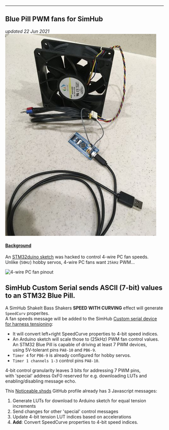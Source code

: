 
---
Blue Pill PWM fans for SimHub
---
*updated 22 Jun 2021*  
![12V 4-wire fan to Blue Pill](BluePillPWMfan.jpg)  
#### [Background](https://blekenbleu.github.io/Arduino/SimHubCustomSerial.html)
An [STM32duino sketch](https://github.com/blekenbleu/blekenbleu.github.io/tree/master/Arduino/BluePWMfan) was hacked to control 4-wire PC fan speeds.  
Unlike (`50Hz`) hobby servos, 4-wire PC fans want `25kHz` PWM...   

![4-wire PC fan pinout](https://i.pinimg.com/564x/dc/a2/e7/dca2e7ae4074a079bbbe07423d7c58bf.jpg)  
## SimHub Custom Serial sends ASCII (7-bit) values to an STM32 Blue Pill.  
A SimHub ShakeIt Bass Shakers **SPEED WITH CURVING** effect will generate `SpeedCurv` properites.  
A fan speeds message will be added to the SimHub [Custom serial device for harness tensioning](Noticeable.shsds.txt):
-  It will convert left+right SpeedCurve properties to 4-bit speed indices.  
-  An Arduino sketch will scale those to (25kHz) PWM fan control values.  
An STM32 Blue Pill is capable of driving at least 7 PWM devices,    
using 5V-tolerant pins `PA8-10` and `PB6-9`.  
  - `Timer 4` for `PB6-9` is already configured for hobby servos.  
  - `Timer 1 channels 1-3` control pins `PA8-10`.  

4-bit control granularity leaves 3 bits for addressing 7 PWM pins,  
with 'special' address 0xF0 reserved for e.g. downloading LUTs and enabling/disabling message echo.  

This [Noticeable.shsds](Noticeable.shsds.txt) GitHub profile already has 3 Javascript messages:
1) Generate LUTs for download to Arduino sketch for equal tension increments
2) Send changes for other 'special' control messages
3) Update 4-bit tension LUT indices based on accelerations
4) **Add**:  Convert SpeedCurve properties to 4-bit speed indices.
